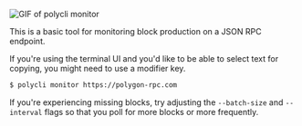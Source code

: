 ![GIF of `polycli monitor`](assets/monitor.gif)

This is a basic tool for monitoring block production on a JSON RPC endpoint.

If you're using the terminal UI and you'd like to be able to select text for copying, you might need to use a modifier key.

```bash
$ polycli monitor https://polygon-rpc.com
```

If you're experiencing missing blocks, try adjusting the `--batch-size` and `--interval` flags so that you poll for more blocks or more frequently.
